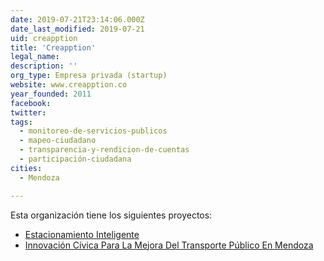 ```yaml
---
date: 2019-07-21T23:14:06.000Z
date_last_modified: 2019-07-21
uid: creapption
title: 'Creapption'
legal_name: 
description: ''
org_type: Empresa privada (startup)
website: www.creapption.co
year_founded: 2011
facebook: 
twitter: 
tags:
  - monitoreo-de-servicios-publicos
  - mapeo-ciudadano
  - transparencia-y-rendicion-de-cuentas
  - participación-ciudadana
cities: 
  - Mendoza

---
```


Esta organización tiene los siguientes proyectos:

- [Estacionamiento Inteligente](/proyectos/estacionamiento-inteligente)
- [Innovación Cívica Para La Mejora Del Transporte Público En Mendoza](/proyectos/innovacion-civica-para-la-mejora-del-transporte-publico-en-mendoza)
